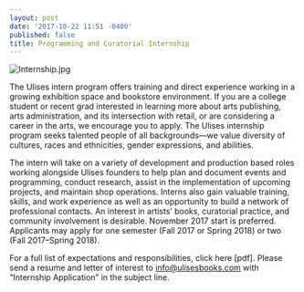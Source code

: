 ```yaml
---
layout: post
date: '2017-10-22 11:51 -0400'
published: false
title: Programming and Curatorial Internship
---
```

![Internship.jpg]({{site.baseurl}}/assets/img/Internship.jpg)

The Ulises intern program offers training and direct experience working in a growing exhibition space and bookstore environment. If you are a college student or recent grad interested in learning more about arts publishing, arts administration, and its intersection with retail, or are considering a career in the arts, we encourage you to apply. The Ulises internship program seeks talented people of all backgrounds—we value diversity of cultures, races and ethnicities, gender expressions, and abilities.

The intern will take on a variety of development and production based roles working alongside Ulises founders to help plan and document events and programming, conduct research, assist in the implementation of upcoming projects, and maintain shop operations. Interns also gain valuable training, skills, and work experience as well as an opportunity to build a network of professional contacts. An interest in artists’ books, curatorial practice, and community involvement is desirable. November 2017 start is preferred. Applicants may apply for one semester (Fall 2017 or Spring 2018) or two (Fall 2017–Spring 2018).

For a full list of expectations and responsibilities, click here [pdf]. 
Please send a resume and letter of interest to info@ulisesbooks.com with “Internship Application” in the subject line.